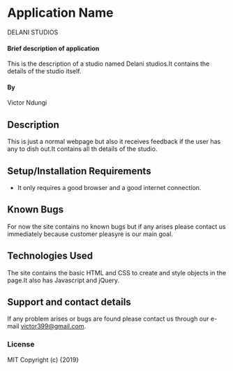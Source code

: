 # Application Name
DELANI STUDIOS
#### Brief description of application
This is the description of a studio named Delani studios.It contains the details of the studio itself.
#### By 
Victor Ndungi
## Description
This is just a normal webpage but also it receives feedback if the user has any to dish out.It contains all th details of the studio.
## Setup/Installation Requirements
* It only requires a good browser and a good internet connection.
## Known Bugs
For now the site contains no known bugs but if any arises please contact us immediately because customer pleasyre is our main goal.
## Technologies Used
The site contains the basic HTML and CSS to create and style objects in the page.It also has Javascript and jQuery.
## Support and contact details
If any problem arises or bugs are found please contact us through our e-mail victor399@gmail.com.
### License
MIT
Copyright (c) {2019}